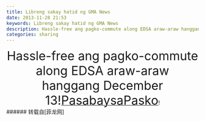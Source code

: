 ```yaml
---
title: Libreng sakay hatid ng GMA News
date: 2013-11-28 21:53
keywords: Libreng sakay hatid ng GMA News
description: Hassle-free ang pagko-commute along EDSA araw-araw hanggang December 13!PasabaysaPasko‬!
categories: sharing
---
```

<td class="t_f" id="postmessage_80147">

<div align="center"><font size="6">Hassle-free ang pagko-commute along EDSA araw-araw hanggang December 13!</font><a href="https://www.facebook.com/hashtag/pasabaysapasko?source=feed_text" target="_blank"><font size="6">PasabaysaPasko</font>‬</a>!</div></td>
###### 转载自[菲龙网]
